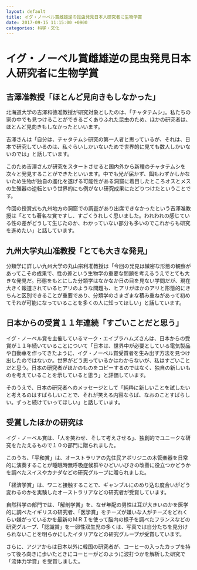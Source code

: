 ```yaml
---
layout: default
title: イグ・ノーベル賞雌雄逆の昆虫発見日本人研究者に生物学賞
date: 2017-09-15 11:15:00 +0900
categories: 科学・文化
---
```


# イグ・ノーベル賞雌雄逆の昆虫発見日本人研究者に生物学賞

## 吉澤准教授「ほとんど見向きもしなかった」

北海道大学の吉澤和徳准教授が研究対象としたのは、「チャタテムシ」。私たちの家の中でも見つけることができるごくありふれた昆虫のため、ほかの研究者は、ほとんど見向きもしなかったといいます。

吉澤さんは「自分は、チャタテムシ研究の第一人者と思っているが、それは、日本で研究しているのは、私ぐらいしかいないためで世界的に見ても数人しかいないのでは」と話しています。

このため吉澤さんが研究をスタートさせると国内外から新種のチャタテムシを次々と発見することができたといいます。中でも光が届かず、餌もわずかしかないため生物が独自の進化を遂げる可能性がある洞窟に着目したところオスとメスの生殖器の逆転という世界的にも例がない研究成果にたどりつけたということです。

今回の授賞式も九州地方の洞窟での調査があり出席できなかったという吉澤准教授は「とても著名な賞ですし、すごくうれしく思いました。われわれの感じている性の差がどうして生じたのか、わかっていない部分も多いのでこれからも研究を進めたい」と話しています。

## 九州大学丸山准教授「とても大きな発見」

分類学に詳しい九州大学の丸山宗利准教授は「今回の発見は緻密な形態の観察があってこその成果で、性の差という生物学の重要な問題を考えるうえでとても大きな発見だ。形態をもとにした分類学はなかなか日の目を見ない学問だが、現在大きく報道されているヒアリのような問題も、ヒアリがほかのアリと形態的にきちんと区別できることが重要であり、分類学のさまざまな積み重ねがあって初めてそれが可能になっていることを多くの人に知ってほしい」と話しています。

## 日本からの受賞１１年連続「すごいことだと思う」

イグ・ノーベル賞を主催しているマーク・エイブラハムズさんは、日本からの受賞が１１年続いていることについて「日本は、世界中が必要としている電気製品や自動車を作ってきたように、イグ・ノーベル賞受賞者を生み出す方法を見つけ出したのではないか。世界がどう思っているかはわからないが、私はすごいことだと思う。日本の研究者がほかのものをコピーするのではなく、独自の新しいものを考えていることを示していると思う」と評価しています。

そのうえで、日本の研究者へのメッセージとして「純粋に新しいことを試したいと考えるのはすばらしいことで、それが笑える内容ならば、なおのことすばらしい。ずっと続けていってほしい」と話しています。

## 受賞したほかの研究は

イグ・ノーベル賞は、「人を笑わせ、そして考えさせる」、独創的でユニークな研究をたたえるもので１０の部門に贈られました。

このうち、「平和賞」は、オーストラリアの先住民アボリジニの木管楽器を日常的に演奏することが睡眠時無呼吸症候群やひどいいびきの改善に役立つかどうかを調べたスイスやカナダなどの研究グループに贈られました。

「経済学賞」は、ワニと接触することで、ギャンブルにのめり込む度合いがどう変わるのかを実験したオーストラリアなどの研究者が受賞しています。

自然科学の部門では、「解剖学賞」を、なぜ年配の男性は耳が大きいのかを医学的に調べたイギリスの研究者、「医学賞」をチーズが嫌いな人がチーズをどれくらい嫌がっているかを最新のＭＲＩを使って脳内の様子を調べたフランスなどの研究グループ、「認識賞」を一卵性双生児の多くは、写真では自分たちを見分けられないことを明らかにしたイタリアなどの研究グループが受賞しています。


さらに、アジアからは日本以外に韓国の研究者が、コーヒーの入ったカップを持って後ろ向きに歩いたときにコーヒーがどのように波打つかを解析した研究で「流体力学賞」を受賞しました。
